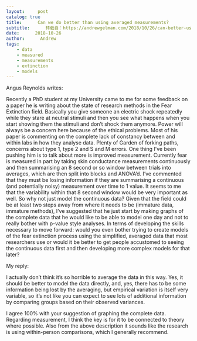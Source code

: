 ```yaml
---
layout:     post
catalog: true
title:      Can we do better than using averaged measurements?
subtitle:      转载自：https://andrewgelman.com/2018/10/26/can-better-using-averaged-measurements/
date:      2018-10-26
author:      Andrew
tags:
    - data
    - measured
    - measurements
    - extinction
    - models
---
```





Angus Reynolds writes:

> 
Recently a PhD student at my University came to me for some feedback on a paper he is writing about the state of research methods in the Fear Extinction field. Basically you give someone an electric shock repeatedly while they stare at neutral stimuli and then you see what happens when you start showing them the stimuli and don’t shock them anymore. Power will always be a concern here because of the ethical problems.
Most of his paper is commenting on the complete lack of constancy between and within labs in how they analyse data. Plenty of Garden of forking paths, concerns about type 1, type 2 and S and M errors. 
One thing I’ve been pushing him is to talk about more is improved measurement.
Currently fear is measured in part by taking skin conductance measurements continuously and then summarising an 8 second or so window between trials into averages, which are then split into blocks and ANOVA’d. 
I’ve commented that they must be losing information if they are summarising a continuous (and potentially noisy) measurement over time to 1 value. It seems to me that the variability within that 8 second window would be very important as well. So why not just model the continuous data?
Given that the field could be at least two steps away from where it needs to be (immature data, immature methods), I’ve suggested that he just start by making graphs of the complete data that he would like to be able to model one day and not to really bother with p-value style analyses.
In terms of developing the skills necessary to move forward: would you even bother trying to create models of the fear extinction process using the simplified, averaged data that most researchers use or would it be better to get people accustomed to seeing the continuous data first and then developing more complex models for that later?


My reply:

I actually don’t think it’s so horrible to average the data in this way. Yes, it should be better to model the data directly, and, yes, there has to be some information being lost by the averaging, but empirical variation is itself very variable, so it’s not like you can expect to see lots of additional information by comparing groups based on their observed variances.

I agree 100% with your suggestion of graphing the complete data. Regarding measurement, I think the key is for it to be connected to theory where possible. Also from the above description it sounds like the research is using within-person comparisons, which I generally recommend.



